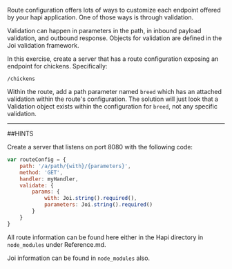 Route configuration offers lots of ways to customize each endpoint offered by your hapi application. One of those ways
is through validation.

Validation can happen in parameters in the path, in inbound payload validation, and outbound response. Objects for
validation are defined in the Joi validation framework.

In this exercise, create a server that has a route configuration exposing an endpoint for chickens. Specifically:

```/chickens```

Within the route, add a path parameter named `breed` which has an attached validation within the route's configuration.
The solution will just look that a Validation object exists within the configuration for `breed`, not any specific
validation.

-----------------------------------------------------------------
##HINTS

Create a server that listens on port 8080 with the following code:

```js
var routeConfig = {
    path: '/a/path/{with}/{parameters}',
    method: 'GET',
    handler: myHandler,
    validate: {
        params: {
            with: Joi.string().required(),
            parameters: Joi.string().required()
        }
    }
}
```

All route information can be found here either in the Hapi directory in `node_modules` under Reference.md.

Joi information can be found in `node_modules` also.